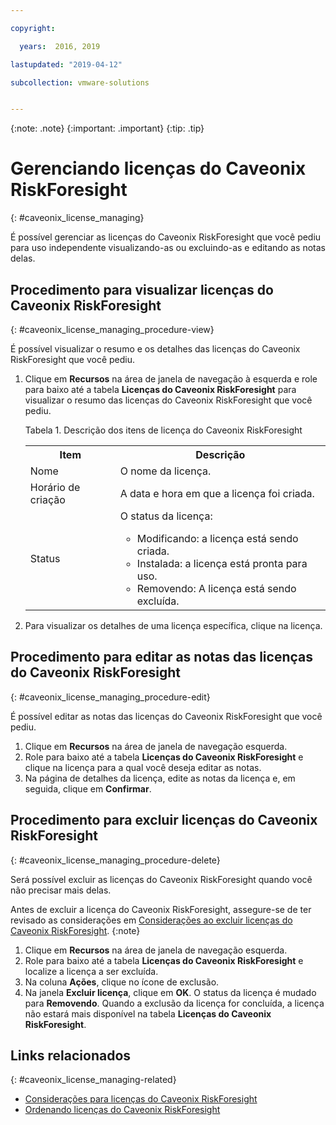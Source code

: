 ```yaml
---

copyright:

  years:  2016, 2019

lastupdated: "2019-04-12"

subcollection: vmware-solutions


---
```


{:note: .note}
{:important: .important}
{:tip: .tip}

# Gerenciando licenças do Caveonix RiskForesight
{: #caveonix_license_managing}

É possível gerenciar as licenças do Caveonix RiskForesight que você pediu para uso independente visualizando-as ou excluindo-as e editando as notas delas.

## Procedimento para visualizar licenças do Caveonix RiskForesight
{: #caveonix_license_managing_procedure-view}

É possível visualizar o resumo e os detalhes das licenças do Caveonix RiskForesight que você pediu.

1. Clique em **Recursos** na área de janela de navegação à esquerda e role para baixo até a tabela **Licenças do Caveonix RiskForesight** para visualizar o resumo das licenças do Caveonix RiskForesight que você pediu.

   Tabela 1. Descrição dos itens de licença do Caveonix RiskForesight

    <table>
      <tr>
        <th>Item</th>
        <th>Descrição</th>
      </tr>
      <tr>
        <td>Nome</td>
        <td>O nome da licença.</td>
       </tr>
       <tr>
         <td>Horário de criação</td>
         <td>A data e hora em que a licença foi criada.</td>
       </tr>
       <tr>
         <td>Status</td>
         <td>O status da licença: <ul><li>Modificando: a licença está sendo criada.</li><li>Instalada: a licença está pronta para uso.</li><li>Removendo: A licença está sendo excluída.</li></ul></td>
       </tr>
    </table>   

2. Para visualizar os detalhes de uma licença específica, clique na licença.

## Procedimento para editar as notas das licenças do Caveonix RiskForesight
{: #caveonix_license_managing_procedure-edit}

É possível editar as notas das licenças do Caveonix RiskForesight que você pediu.

1. Clique em **Recursos** na área de janela de navegação esquerda.
2. Role para baixo até a tabela **Licenças do Caveonix RiskForesight** e clique na licença para a qual você deseja editar as notas.
3. Na página de detalhes da licença, edite as notas da licença e, em seguida, clique em **Confirmar**.

## Procedimento para excluir licenças do Caveonix RiskForesight
{: #caveonix_license_managing_procedure-delete}

Será possível excluir as licenças do Caveonix RiskForesight quando você não precisar mais delas.

Antes de excluir a licença do Caveonix RiskForesight, assegure-se de ter revisado as considerações em [Considerações ao excluir licenças do Caveonix RiskForesight](/docs/services/vmwaresolutions/services?topic=vmware-solutions-caveonix_license_considerations#caveonix_license_considerations-remove).
{:note}

1. Clique em **Recursos** na área de janela de navegação esquerda.
2. Role para baixo até a tabela **Licenças do Caveonix RiskForesight** e localize a licença a ser excluída.
3. Na coluna **Ações**, clique no ícone de exclusão.
4. Na janela **Excluir licença**, clique em **OK**.
   O status da licença é mudado para **Removendo**. Quando a exclusão da licença for concluída, a licença não estará mais disponível na tabela **Licenças do Caveonix RiskForesight**.

## Links relacionados
{: #caveonix_license_managing-related}

* [ Considerações para licenças do Caveonix RiskForesight ](/docs/services/vmwaresolutions/services?topic=vmware-solutions-caveonix_license_considerations)
* [ Ordenando licenças do Caveonix RiskForesight ](/docs/services/vmwaresolutions/services?topic=vmware-solutions-caveonix_license_ordering)
